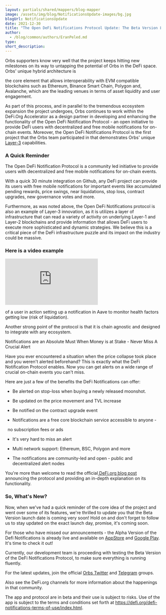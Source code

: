 ```yaml
---
layout: partials/shared/mappers/blog-mapper
image: /assets/img/blog/NotificationsUpdate-images/bg.jpg
blogUrl: NotificationsUpdate
date: 2021-12-30
title: "The Open DeFi Notifications Protocol Update: The Beta Version Launch is Coming Soon!"
author:
  - /blog/common/authors/EranPeled.md
type:
short_description: 
---
```


Orbs supporters know very well that the project keeps hitting new milestones on its way to untapping the potential of Orbs in the DeFi space. Orbs' unique hybrid architecture is

the core element that allows interoperability with EVM compatible blockchains such as Ethereum, Binance Smart Chain, Polygon and, Avalanche, which are the leading venues in terms of asset liquidity and user engagement.

As part of this process, and in parallel to the tremendous ecosystem expansion the project undergoes, Orbs continues to work within the DeFi.Org Accelerator as a design partner in developing and enhancing the functionality of the Open DeFi Notification Protocol - an open initiative to provide DeFi users with decentralized and free mobile notifications for on-chain events. Moreover, the Open DeFi Notifications Protocol is the first project that the Orbs team participated in that demonstrates Orbs' unique [Layer-3](https://www.orbs.com/How-Orbs-Hybrid-Architecture-Is-Becoming-a-Game-Changer-in-DeFi/) capabilities.

### A Quick Reminder

The Open DeFi Notification Protocol is a community led initiative to provide users with decentralized and free mobile notifications for on-chain events.

With a quick 30 minute integration on Github, any DeFi project can provide its users with free mobile notifications for important events like accumulated pending rewards, price swings, near liquidations, stop loss, contract upgrades, new governance votes and more.

Furthermore, as was noted above, the Open DeFi Notifications protocol is also an example of Layer-3 innovation, as it is utilizes a layer of infrastructure that can read a variety of activity on underlying Layer-1 and Layer-2 blockchains and provide information that allows DeFi users to execute more sophisticated and dynamic strategies. We believe this is a critical piece of the DeFi infrastructure puzzle and its impact on the industry could be massive.

### Here is a video example 
<iframe src="https://www.youtube.com/watch?v=ecdgzJ7tA1g" title="YouTube video player" frameborder="0" allow="accelerometer; autoplay; clipboard-write; encrypted-media; gyroscope; picture-in-picture" allowfullscreen></iframe>

of a user in action setting up a notification in Aave to monitor health factors getting low (risk of liquidation).

Another strong point of the protocol is that it is chain agnostic and designed to integrate with any ecosystem.

Notifications are an Absolute Must When Money is at Stake - Never Miss A Crucial Alert

Have you ever encountered a situation when the price collapse took place and you weren't alerted beforehand? This is exactly what the DeFi Notification Protocol enables. Now you can get alerts on a wide range of crucial on-chain events you can't miss.

Here are just a few of the benefits the DeFi Notifications can offer:

-   Be alerted on stop-loss when buying a newly released moonshot.

-   Be updated on the price movement and TVL increase

-   Be notified on the contract upgrade event

-   Notifications are a free core blockchain service accessible to anyone -

       no subscription fees or ads

-   It's very hard to miss an alert

-   Multi network support: Ethereum, BSC, Polygon and more

-   The notifications are community-led and open - public and decentralized alert nodes

You're more than welcome to read the official[  DeFi.org blog post  ](https://medium.com/@defiorg/introducing-open-defi-notification-protocol-95a8712a94e0)announcing the protocol and providing an in-depth explanation on its functionality.

### So, What's New?

Now, when we've had a quick reminder of the core idea of the project and went over some of its features, we're thrilled to update you that the Beta Version launch date is coming very soon!  Hold on and don't forget to follow us to stay updated on the exact launch day, promise, it's coming soon.

For those who have missed our announcements - the Alpha Version of the Defi Notifications is already live and available on [AppStore](https://apps.apple.com/il/app/defi-notifications/id1588243632) and [Google Play](https://play.google.com/store/apps/details?id=com.orbs.openDefiNotificationsApp). It's time to check it out!

Currently, our development team is proceeding with testing the Beta Version of the DeFi Notifications Protocol, to make sure everything is running fluently.

For the latest updates, join the official [Orbs Twitter](https://twitter.com/orbs_network) and [Telegram](https://t.me/OrbsNetwork) groups.

Also see the DeFi.org channels for more information about the happenings in that community.

The app and protocol are in beta and their use is subject to risks. Use of the app is subject to the terms and conditions set forth at <https://defi.org/defi-notifications-terms-of-use/index.html>.
